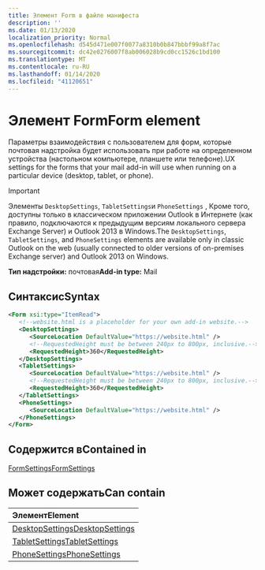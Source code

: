 ```yaml
---
title: Элемент Form в файле манифеста
description: ''
ms.date: 01/13/2020
localization_priority: Normal
ms.openlocfilehash: d545d471e007f0077a8310b0b847bbbf99a8f7ac
ms.sourcegitcommit: dc42e0276007f8ab006028b9cd0cc1526c1bd100
ms.translationtype: MT
ms.contentlocale: ru-RU
ms.lasthandoff: 01/14/2020
ms.locfileid: "41120651"
---
```

# <a name="form-element"></a><span data-ttu-id="3b3b4-102">Элемент Form</span><span class="sxs-lookup"><span data-stu-id="3b3b4-102">Form element</span></span>

<span data-ttu-id="3b3b4-103">Параметры взаимодействия с пользователем для форм, которые почтовая надстройка будет использовать при работе на определенном устройства (настольном компьютере, планшете или телефоне).</span><span class="sxs-lookup"><span data-stu-id="3b3b4-103">UX settings for the forms that your mail add-in will use when running on a particular device (desktop, tablet, or phone).</span></span>

> [!IMPORTANT]
> <span data-ttu-id="3b3b4-104">Элементы `DesktopSettings`, `TabletSettings`и `PhoneSettings` , Кроме того, доступны только в классическом приложении Outlook в Интернете (как правило, подключаются к предыдущим версиям локального сервера Exchange Server) и Outlook 2013 в Windows.</span><span class="sxs-lookup"><span data-stu-id="3b3b4-104">The `DesktopSettings`, `TabletSettings`, and `PhoneSettings` elements are available only in classic Outlook on the web (usually connected to older versions of on-premises Exchange server) and Outlook 2013 on Windows.</span></span>

<span data-ttu-id="3b3b4-105">**Тип надстройки:** почтовая</span><span class="sxs-lookup"><span data-stu-id="3b3b4-105">**Add-in type:** Mail</span></span>

## <a name="syntax"></a><span data-ttu-id="3b3b4-106">Синтаксис</span><span class="sxs-lookup"><span data-stu-id="3b3b4-106">Syntax</span></span>

```XML
<Form xsi:type="ItemRead">
   <!--website.html is a placeholder for your own add-in website.-->
   <DesktopSettings>
      <SourceLocation DefaultValue="https://website.html" />
      <!--RequestedHeight must be between 240px to 800px, inclusive.-->
      <RequestedHeight>360</RequestedHeight>
   </DesktopSettings>
   <TabletSettings>
      <SourceLocation DefaultValue="https://website.html" />
      <!--RequestedHeight must be between 240px to 800px, inclusive.-->
      <RequestedHeight>360</RequestedHeight>
   </TabletSettings>
   <PhoneSettings>
      <SourceLocation DefaultValue="https://website.html" />
   </PhoneSettings>
</Form>
```

## <a name="contained-in"></a><span data-ttu-id="3b3b4-107">Содержится в</span><span class="sxs-lookup"><span data-stu-id="3b3b4-107">Contained in</span></span>

[<span data-ttu-id="3b3b4-108">FormSettings</span><span class="sxs-lookup"><span data-stu-id="3b3b4-108">FormSettings</span></span>](formsettings.md)


## <a name="can-contain"></a><span data-ttu-id="3b3b4-109">Может содержать</span><span class="sxs-lookup"><span data-stu-id="3b3b4-109">Can contain</span></span>

|<span data-ttu-id="3b3b4-110">**Элемент**</span><span class="sxs-lookup"><span data-stu-id="3b3b4-110">**Element**</span></span>|
|:-----|
|[<span data-ttu-id="3b3b4-111">DesktopSettings</span><span class="sxs-lookup"><span data-stu-id="3b3b4-111">DesktopSettings</span></span>](desktopsettings.md)|
|[<span data-ttu-id="3b3b4-112">TabletSettings</span><span class="sxs-lookup"><span data-stu-id="3b3b4-112">TabletSettings</span></span>](tabletsettings.md)|
|[<span data-ttu-id="3b3b4-113">PhoneSettings</span><span class="sxs-lookup"><span data-stu-id="3b3b4-113">PhoneSettings</span></span>](phonesettings.md)|

